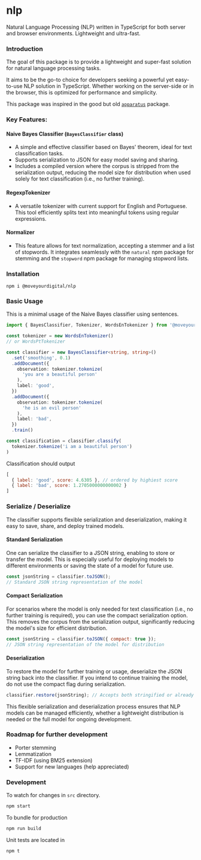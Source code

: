 # nlp
Natural Language Processing (NLP) written in TypeScript for both server and browser environments. Lightweight and ultra-fast.

### Introduction

The goal of this package is to provide a lightweight and super-fast solution for natural language processing tasks.

It aims to be the go-to choice for developers seeking a powerful yet easy-to-use NLP solution in TypeScript. Whether working on the server-side or in the browser, this is optimized for performance and simplicity.

This package was inspired in the good but old [`apparatus`](https://www.npmjs.com/package/apparatus) package.

### Key Features:
#### Naive Bayes Classifier (`BayesClassifier` class)
- A simple and effective classifier based on Bayes' theorem, ideal for text classification tasks.
- Supports serialization to JSON for easy model saving and sharing.
- Includes a compiled version where the corpus is stripped from the serialization output, reducing the model size for distribution when used solely for text classification (i.e., no further training).

#### RegexpTokenizer
- A versatile tokenizer with current support for English and Portuguese. This tool efficiently splits text into meaningful tokens using regular expressions.

#### Normalizer
- This feature allows for text normalization, accepting a stemmer and a list of stopwords. It integrates seamlessly with the `natural` npm package for stemming and the `stopword` npm package for managing stopword lists.

### Installation
```
npm i @moveyourdigital/nlp
```

### Basic Usage
This is a minimal usage of the Naive Bayes classifier using sentences.

```typescript
import { BayesClassifier, Tokenizer, WordsEnTokenizer } from '@moveyourdigital/nlp'

const tokenizer = new WordsEnTokenizer()
// or WordsPtTokenizer

const classifier = new BayesClassifier<string, string>()
  .set('smoothing', 0.1)
  .addDocument({
    observation: tokenizer.tokenize(
      'you are a beautiful person'
    ),
    label: 'good',
  })
  .addDocument({
    observation: tokenizer.tokenize(
      'he is an evil person'
    ),
    label: 'bad',
  })
  .train()

const classification = classifier.classify(
  tokenizer.tokenize('i am a beautiful person')
)
```
Classification should output
```js
[
  { label: 'good', score: 4.6305 }, // ordered by highiest score
  { label: 'bad', score: 1.2705000000000002 }
]
```

### Serialize / Deserialize
The classifier supports flexible serialization and deserialization, making it easy to save, share, and deploy trained models.

#### Standard Serialization
One can serialize the classifier to a JSON string, enabling to store or transfer the model. This is especially useful for deploying models to different environments or saving the state of a model for future use.

```js
const jsonString = classifier.toJSON();
// Standard JSON string representation of the model
```

#### Compact Serialization
For scenarios where the model is only needed for text classification (i.e., no further training is required), you can use the compact serialization option. This removes the corpus from the serialization output, significantly reducing the model's size for efficient distribution.

```js
const jsonString = classifier.toJSON({ compact: true });
// JSON string representation of the model for distribution
```

#### Deserialization
To restore the model for further training or usage, deserialize the JSON string back into the classifier. If you intend to continue training the model, do not use the compact flag during serialization.

```js
classifier.restore(jsonString); // Accepts both stringified or already parsed JSON
```

This flexible serialization and deserialization process ensures that NLP models can be managed efficiently, whether a lightweight distribution is needed or the full model for ongoing development.


### Roadmap for further development
* Porter stemming
* Lemmatization
* TF-IDF (using BM25 extension)
* Support for new languages (help appreciated)

### Development
To watch for changes in `src` directory.
```bash
npm start
```
To bundle for production
```bash
npm run build
```
Unit tests are located in
```bash
npm t
```

